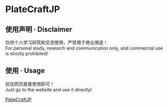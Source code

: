 # PlateCraftJP

## 使用声明 · Disclaimer

仅供个人学习研究和交流使用，严禁用于商业用途！  
For personal study, research and communication only, and commercial use is strictly prohibited!  

## 使用 · Usage

前往网页直接使用即可！  
Just go to the website and use it directly!  

[PlateCraftJP](https://github.com/kKsk03/PlateCraftJP)  